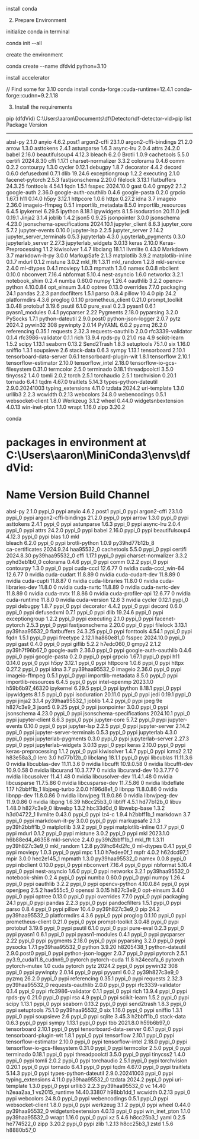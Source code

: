 install conda

2. Prepare Environment

initialize conda in terminal

conda init --all

create the environment

conda create --name dfdvid python=3.10

install accelerator

// Find some for 3.10
conda install conda-forge::cuda-runtime=12.4.1 conda-forge::cudnn=9.2.1.18

3. Install the requirements

pip
(dfdVid) C:\Users\aaron\Documents\df\Detector\df-detector-vid>pip list
Package                      Version
---------------------------- --------------
absl-py                      2.1.0
anyio                        4.6.2.post1
argon2-cffi                  23.1.0
argon2-cffi-bindings         21.2.0
arrow                        1.3.0
asttokens                    2.4.1
astunparse                   1.6.3
async-lru                    2.0.4
attrs                        24.2.0
babel                        2.16.0
beautifulsoup4               4.12.3
bleach                       6.2.0
Brotli                       1.0.9
cachetools                   5.5.0
certifi                      2024.8.30
cffi                         1.17.1
charset-normalizer           3.3.2
colorama                     0.4.6
comm                         0.2.2
contourpy                    1.3.0
cycler                       0.12.1
debugpy                      1.8.7
decorator                    4.4.2
decord                       0.6.0
defusedxml                   0.7.1
dlib                         19.24.6
exceptiongroup               1.2.2
executing                    2.1.0
facenet-pytorch              2.5.3
fastjsonschema               2.20.0
filelock                     3.13.1
flatbuffers                  24.3.25
fonttools                    4.54.1
fqdn                         1.5.1
fsspec                       2024.10.0
gast                         0.4.0
gmpy2                        2.1.2
google-auth                  2.36.0
google-auth-oauthlib         0.4.6
google-pasta                 0.2.0
grpcio                       1.67.1
h11                          0.14.0
h5py                         3.12.1
httpcore                     1.0.6
httpx                        0.27.2
idna                         3.7
imageio                      2.36.0
imageio-ffmpeg               0.5.1
importlib_metadata           8.5.0
importlib_resources          6.4.5
ipykernel                    6.29.5
ipython                      8.18.1
ipywidgets                   8.1.5
isoduration                  20.11.0
jedi                         0.19.1
Jinja2                       3.1.4
joblib                       1.4.2
json5                        0.9.25
jsonpointer                  3.0.0
jsonschema                   4.23.0
jsonschema-specifications    2024.10.1
jupyter_client               8.6.3
jupyter_core                 5.7.2
jupyter-events               0.10.0
jupyter-lsp                  2.2.5
jupyter_server               2.14.2
jupyter_server_terminals     0.5.3
jupyterlab                   4.3.0
jupyterlab_pygments          0.3.0
jupyterlab_server            2.27.3
jupyterlab_widgets           3.0.13
keras                        2.10.0
Keras-Preprocessing          1.1.2
kiwisolver                   1.4.7
libclang                     18.1.1
llvmlite                     0.43.0
Markdown                     3.7
markdown-it-py               3.0.0
MarkupSafe                   2.1.3
matplotlib                   3.9.2
matplotlib-inline            0.1.7
mdurl                        0.1.2
mistune                      3.0.2
mkl_fft                      1.3.11
mkl_random                   1.2.8
mkl-service                  2.4.0
ml-dtypes                    0.4.1
moviepy                      1.0.3
mpmath                       1.3.0
namex                        0.0.8
nbclient                     0.10.0
nbconvert                    7.16.4
nbformat                     5.10.4
nest-asyncio                 1.6.0
networkx                     3.2.1
notebook_shim                0.2.4
numba                        0.60.0
numpy                        1.26.4
oauthlib                     3.2.2
opencv-python                4.10.0.84
opt_einsum                   3.4.0
optree                       0.13.0
overrides                    7.7.0
packaging                    24.1
pandas                       2.2.3
pandocfilters                1.5.1
parso                        0.8.4
pillow                       10.4.0
pip                          24.2
platformdirs                 4.3.6
proglog                      0.1.10
prometheus_client            0.21.0
prompt_toolkit               3.0.48
protobuf                     3.19.6
psutil                       6.1.0
pure_eval                    0.2.3
pyasn1                       0.6.1
pyasn1_modules               0.4.1
pycparser                    2.22
Pygments                     2.18.0
pyparsing                    3.2.0
PySocks                      1.7.1
python-dateutil              2.9.0.post0
python-json-logger           2.0.7
pytz                         2024.2
pywin32                      308
pywinpty                     2.0.14
PyYAML                       6.0.2
pyzmq                        26.2.0
referencing                  0.35.1
requests                     2.32.3
requests-oauthlib            2.0.0
rfc3339-validator            0.1.4
rfc3986-validator            0.1.1
rich                         13.9.4
rpds-py                      0.21.0
rsa                          4.9
scikit-learn                 1.5.2
scipy                        1.13.1
seaborn                      0.13.2
Send2Trash                   1.8.3
setuptools                   75.1.0
six                          1.16.0
sniffio                      1.3.1
soupsieve                    2.6
stack-data                   0.6.3
sympy                        1.13.1
tensorboard                  2.10.1
tensorboard-data-server      0.6.1
tensorboard-plugin-wit       1.8.1
tensorflow                   2.10.1
tensorflow-estimator         2.10.0
tensorflow_intel             2.18.0
tensorflow-io-gcs-filesystem 0.31.0
termcolor                    2.5.0
terminado                    0.18.1
threadpoolctl                3.5.0
tinycss2                     1.4.0
tomli                        2.0.2
torch                        2.5.1
torchaudio                   2.5.1
torchvision                  0.20.1
tornado                      6.4.1
tqdm                         4.67.0
traitlets                    5.14.3
types-python-dateutil        2.9.0.20241003
typing_extensions            4.11.0
tzdata                       2024.2
uri-template                 1.3.0
urllib3                      2.2.3
wcwidth                      0.2.13
webcolors                    24.8.0
webencodings                 0.5.1
websocket-client             1.8.0
Werkzeug                     3.1.2
wheel                        0.44.0
widgetsnbextension           4.0.13
win-inet-pton                1.1.0
wrapt                        1.16.0
zipp                         3.20.2

conda
# packages in environment at C:\Users\aaron\MiniConda3\envs\dfdVid:
#
# Name                    Version                   Build  Channel
absl-py                   2.1.0                    pypi_0    pypi
anyio                     4.6.2.post1              pypi_0    pypi
argon2-cffi               23.1.0                   pypi_0    pypi
argon2-cffi-bindings      21.2.0                   pypi_0    pypi
arrow                     1.3.0                    pypi_0    pypi
asttokens                 2.4.1                    pypi_0    pypi
astunparse                1.6.3                    pypi_0    pypi
async-lru                 2.0.4                    pypi_0    pypi
attrs                     24.2.0                   pypi_0    pypi
babel                     2.16.0                   pypi_0    pypi
beautifulsoup4            4.12.3                   pypi_0    pypi
blas                      1.0                         mkl  
bleach                    6.2.0                    pypi_0    pypi
brotli-python             1.0.9            py39hd77b12b_8  
ca-certificates           2024.9.24            haa95532_0
cachetools                5.5.0                    pypi_0    pypi
certifi                   2024.8.30        py39haa95532_0
cffi                      1.17.1                   pypi_0    pypi
charset-normalizer        3.3.2              pyhd3eb1b0_0
colorama                  0.4.6                    pypi_0    pypi
comm                      0.2.2                    pypi_0    pypi
contourpy                 1.3.0                    pypi_0    pypi
cuda-cccl                 12.6.77                       0    nvidia
cuda-cccl_win-64          12.6.77                       0    nvidia
cuda-cudart               11.8.89                       0    nvidia
cuda-cudart-dev           11.8.89                       0    nvidia
cuda-cupti                11.8.87                       0    nvidia
cuda-libraries            11.8.0                        0    nvidia
cuda-libraries-dev        11.8.0                        0    nvidia
cuda-nvrtc                11.8.89                       0    nvidia
cuda-nvrtc-dev            11.8.89                       0    nvidia
cuda-nvtx                 11.8.86                       0    nvidia
cuda-profiler-api         12.6.77                       0    nvidia
cuda-runtime              11.8.0                        0    nvidia
cuda-version              12.6                          3    nvidia
cycler                    0.12.1                   pypi_0    pypi
debugpy                   1.8.7                    pypi_0    pypi
decorator                 4.4.2                    pypi_0    pypi
decord                    0.6.0                    pypi_0    pypi
defusedxml                0.7.1                    pypi_0    pypi
dlib                      19.24.6                  pypi_0    pypi
exceptiongroup            1.2.2                    pypi_0    pypi
executing                 2.1.0                    pypi_0    pypi
facenet-pytorch           2.5.3                    pypi_0    pypi
fastjsonschema            2.20.0                   pypi_0    pypi
filelock                  3.13.1           py39haa95532_0
flatbuffers               24.3.25                  pypi_0    pypi
fonttools                 4.54.1                   pypi_0    pypi
fqdn                      1.5.1                    pypi_0    pypi
freetype                  2.12.1               ha860e81_0
fsspec                    2024.10.0                pypi_0    pypi
gast                      0.4.0                    pypi_0    pypi
giflib                    5.2.2                h7edc060_0
gmpy2                     2.1.2            py39h7f96b67_0
google-auth               2.36.0                   pypi_0    pypi
google-auth-oauthlib      0.4.6                    pypi_0    pypi
google-pasta              0.2.0                    pypi_0    pypi
grpcio                    1.67.1                   pypi_0    pypi
h11                       0.14.0                   pypi_0    pypi
h5py                      3.12.1                   pypi_0    pypi
httpcore                  1.0.6                    pypi_0    pypi
httpx                     0.27.2                   pypi_0    pypi
idna                      3.7              py39haa95532_0
imageio                   2.36.0                   pypi_0    pypi
imageio-ffmpeg            0.5.1                    pypi_0    pypi
importlib-metadata        8.5.0                    pypi_0    pypi
importlib-resources       6.4.5                    pypi_0    pypi
intel-openmp              2023.1.0         h59b6b97_46320
ipykernel                 6.29.5                   pypi_0    pypi
ipython                   8.18.1                   pypi_0    pypi
ipywidgets                8.1.5                    pypi_0    pypi
isoduration               20.11.0                  pypi_0    pypi
jedi                      0.19.1                   pypi_0    pypi
jinja2                    3.1.4            py39haa95532_1
joblib                    1.4.2                    pypi_0    pypi
jpeg                      9e                   h827c3e9_3
json5                     0.9.25                   pypi_0    pypi
jsonpointer               3.0.0                    pypi_0    pypi
jsonschema                4.23.0                   pypi_0    pypi
jsonschema-specifications 2024.10.1                pypi_0    pypi
jupyter-client            8.6.3                    pypi_0    pypi
jupyter-core              5.7.2                    pypi_0    pypi
jupyter-events            0.10.0                   pypi_0    pypi
jupyter-lsp               2.2.5                    pypi_0    pypi
jupyter-server            2.14.2                   pypi_0    pypi
jupyter-server-terminals  0.5.3                    pypi_0    pypi
jupyterlab                4.3.0                    pypi_0    pypi
jupyterlab-pygments       0.3.0                    pypi_0    pypi
jupyterlab-server         2.27.3                   pypi_0    pypi
jupyterlab-widgets        3.0.13                   pypi_0    pypi
keras                     2.10.0                   pypi_0    pypi
keras-preprocessing       1.1.2                    pypi_0    pypi
kiwisolver                1.4.7                    pypi_0    pypi
lcms2                     2.12                 h83e58a3_0
lerc                      3.0                  hd77b12b_0
libclang                  18.1.1                   pypi_0    pypi
libcublas                 11.11.3.6                     0    nvidia
libcublas-dev             11.11.3.6                     0    nvidia
libcufft                  10.9.0.58                     0    nvidia
libcufft-dev              10.9.0.58                     0    nvidia
libcurand                 10.3.7.77                     0    nvidia
libcurand-dev             10.3.7.77                     0    nvidia
libcusolver               11.4.1.48                     0    nvidia
libcusolver-dev           11.4.1.48                     0    nvidia
libcusparse               11.7.5.86                     0    nvidia
libcusparse-dev           11.7.5.86                     0    nvidia
libdeflate                1.17                 h2bbff1b_1
libjpeg-turbo             2.0.0                h196d8e1_0
libnpp                    11.8.0.86                     0    nvidia
libnpp-dev                11.8.0.86                     0    nvidia
libnvjpeg                 11.9.0.86                     0    nvidia
libnvjpeg-dev             11.9.0.86                     0    nvidia
libpng                    1.6.39               h8cc25b3_0
libtiff                   4.5.1                hd77b12b_0
libuv                     1.48.0               h827c3e9_0
libwebp                   1.3.2                hbc33d0d_0
libwebp-base              1.3.2                h3d04722_1
llvmlite                  0.43.0                   pypi_0    pypi
lz4-c                     1.9.4                h2bbff1b_1
markdown                  3.7                      pypi_0    pypi
markdown-it-py            3.0.0                    pypi_0    pypi
markupsafe                2.1.3            py39h2bbff1b_0
matplotlib                3.9.2                    pypi_0    pypi
matplotlib-inline         0.1.7                    pypi_0    pypi
mdurl                     0.1.2                    pypi_0    pypi
mistune                   3.0.2                    pypi_0    pypi
mkl                       2023.1.0         h6b88ed4_46358
mkl-service               2.4.0            py39h2bbff1b_1
mkl_fft                   1.3.11           py39h827c3e9_0
mkl_random                1.2.8            py39hc64d2fc_0
ml-dtypes                 0.4.1                    pypi_0    pypi
moviepy                   1.0.3                    pypi_0    pypi
mpc                       1.1.0                h7edee0f_1
mpfr                      4.0.2                h62dcd97_1
mpir                      3.0.0                hec2e145_1
mpmath                    1.3.0            py39haa95532_0
namex                     0.0.8                    pypi_0    pypi
nbclient                  0.10.0                   pypi_0    pypi
nbconvert                 7.16.4                   pypi_0    pypi
nbformat                  5.10.4                   pypi_0    pypi
nest-asyncio              1.6.0                    pypi_0    pypi
networkx                  3.2.1            py39haa95532_0
notebook-shim             0.2.4                    pypi_0    pypi
numba                     0.60.0                   pypi_0    pypi
numpy                     1.26.4                   pypi_0    pypi
oauthlib                  3.2.2                    pypi_0    pypi
opencv-python             4.10.0.84                pypi_0    pypi
openjpeg                  2.5.2                hae555c5_0
openssl                   3.0.15               h827c3e9_0
opt-einsum                3.4.0                    pypi_0    pypi
optree                    0.13.0                   pypi_0    pypi
overrides                 7.7.0                    pypi_0    pypi
packaging                 24.1                     pypi_0    pypi
pandas                    2.2.3                    pypi_0    pypi
pandocfilters             1.5.1                    pypi_0    pypi
parso                     0.8.4                    pypi_0    pypi
pillow                    10.4.0           py39h827c3e9_0
pip                       24.2             py39haa95532_0
platformdirs              4.3.6                    pypi_0    pypi
proglog                   0.1.10                   pypi_0    pypi
prometheus-client         0.21.0                   pypi_0    pypi
prompt-toolkit            3.0.48                   pypi_0    pypi
protobuf                  3.19.6                   pypi_0    pypi
psutil                    6.1.0                    pypi_0    pypi
pure-eval                 0.2.3                    pypi_0    pypi
pyasn1                    0.6.1                    pypi_0    pypi
pyasn1-modules            0.4.1                    pypi_0    pypi
pycparser                 2.22                     pypi_0    pypi
pygments                  2.18.0                   pypi_0    pypi
pyparsing                 3.2.0                    pypi_0    pypi
pysocks                   1.7.1            py39haa95532_0
python                    3.9.20               h8205438_1
python-dateutil           2.9.0.post0              pypi_0    pypi
python-json-logger        2.0.7                    pypi_0    pypi
pytorch                   2.5.1           py3.9_cuda11.8_cudnn9_0    pytorch
pytorch-cuda              11.8                 h24eeafa_6    pytorch
pytorch-mutex             1.0                        cuda    pytorch
pytz                      2024.2                   pypi_0    pypi
pywin32                   308                      pypi_0    pypi
pywinpty                  2.0.14                   pypi_0    pypi
pyyaml                    6.0.2            py39h827c3e9_0
pyzmq                     26.2.0                   pypi_0    pypi
referencing               0.35.1                   pypi_0    pypi
requests                  2.32.3           py39haa95532_0
requests-oauthlib         2.0.0                    pypi_0    pypi
rfc3339-validator         0.1.4                    pypi_0    pypi
rfc3986-validator         0.1.1                    pypi_0    pypi
rich                      13.9.4                   pypi_0    pypi
rpds-py                   0.21.0                   pypi_0    pypi
rsa                       4.9                      pypi_0    pypi
scikit-learn              1.5.2                    pypi_0    pypi
scipy                     1.13.1                   pypi_0    pypi
seaborn                   0.13.2                   pypi_0    pypi
send2trash                1.8.3                    pypi_0    pypi
setuptools                75.1.0           py39haa95532_0
six                       1.16.0                   pypi_0    pypi
sniffio                   1.3.1                    pypi_0    pypi
soupsieve                 2.6                      pypi_0    pypi
sqlite                    3.45.3               h2bbff1b_0
stack-data                0.6.3                    pypi_0    pypi
sympy                     1.13.1                   pypi_0    pypi
tbb                       2021.8.0             h59b6b97_0
tensorboard               2.10.1                   pypi_0    pypi
tensorboard-data-server   0.6.1                    pypi_0    pypi
tensorboard-plugin-wit    1.8.1                    pypi_0    pypi
tensorflow                2.10.1                   pypi_0    pypi
tensorflow-estimator      2.10.0                   pypi_0    pypi
tensorflow-intel          2.18.0                   pypi_0    pypi
tensorflow-io-gcs-filesystem 0.31.0                   pypi_0    pypi
termcolor                 2.5.0                    pypi_0    pypi
terminado                 0.18.1                   pypi_0    pypi
threadpoolctl             3.5.0                    pypi_0    pypi
tinycss2                  1.4.0                    pypi_0    pypi
tomli                     2.0.2                    pypi_0    pypi
torchaudio                2.5.1                    pypi_0    pypi
torchvision               0.20.1                   pypi_0    pypi
tornado                   6.4.1                    pypi_0    pypi
tqdm                      4.67.0                   pypi_0    pypi
traitlets                 5.14.3                   pypi_0    pypi
types-python-dateutil     2.9.0.20241003           pypi_0    pypi
typing_extensions         4.11.0           py39haa95532_0
tzdata                    2024.2                   pypi_0    pypi
uri-template              1.3.0                    pypi_0    pypi
urllib3                   2.2.3            py39haa95532_0
vc                        14.40                h2eaa2aa_1
vs2015_runtime            14.40.33807          h98bb1dd_1
wcwidth                   0.2.13                   pypi_0    pypi
webcolors                 24.8.0                   pypi_0    pypi
webencodings              0.5.1                    pypi_0    pypi
websocket-client          1.8.0                    pypi_0    pypi
werkzeug                  3.1.2                    pypi_0    pypi
wheel                     0.44.0           py39haa95532_0
widgetsnbextension        4.0.13                   pypi_0    pypi
win_inet_pton             1.1.0            py39haa95532_0
wrapt                     1.16.0                   pypi_0    pypi
xz                        5.4.6                h8cc25b3_1
yaml                      0.2.5                he774522_0
zipp                      3.20.2                   pypi_0    pypi
zlib                      1.2.13               h8cc25b3_1
zstd                      1.5.6                h8880b57_0
